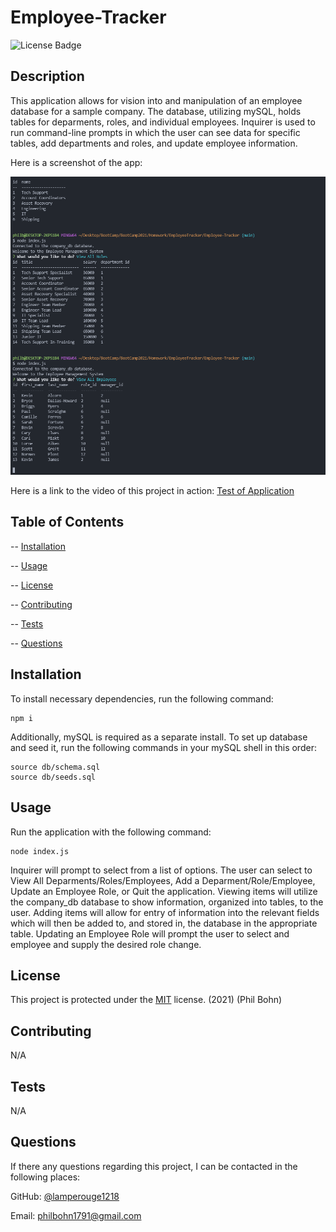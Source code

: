 # Employee-Tracker

![License Badge](https://img.shields.io/badge/license-MIT-blue)

## Description 

This application allows for vision into and manipulation of an employee database for a sample company. The database, utilizing mySQL, holds tables for deparments, roles, and individual employees. Inquirer is used to run command-line prompts in which the user can see data for specific tables, add departments and roles, and update employee information.  

Here is a screenshot of the app: 

![Employee Management Screenshot](./assets/employeetrackerscreenshot.PNG)




Here is a link to the video of this project in action: [Test of Application](https://www.youtube.com/watch?v=Wl3DhcpAzjA)

## Table of Contents

-- [Installation](#installation)

-- [Usage](#usage)

-- [License](#license)

-- [Contributing](#contributing)

-- [Tests](#tests)

-- [Questions](#questions)

## Installation
  
To install necessary dependencies, run the following command:

    npm i

Additionally, mySQL is required as a separate install. To set up database and seed it, run the following commands in your mySQL shell in this order:

    source db/schema.sql
    source db/seeds.sql

## Usage

Run the application with the following command:

    node index.js

Inquirer will prompt to select from a list of options. The user can select to View All Deparments/Roles/Employees, Add a Deparment/Role/Employee, Update an Employee Role, or Quit the application. Viewing items will utilize the company_db database to show information, organized into tables, to the user. Adding items will allow for entry of information into the relevant fields which will then be added to, and stored in, the database in the appropriate table. Updating an Employee Role will prompt the user to select and employee and supply the desired role change. 

## License

This project is protected under the [MIT](https://choosealicense.com/licenses/mit/) license. (2021) (Phil Bohn)

## Contributing

N/A

## Tests

N/A

## Questions

If there any questions regarding this project, I can be contacted in the following places:

GitHub: [@lamperouge1218](https://github.com/lamperouge1218)

Email: philbohn1791@gmail.com
